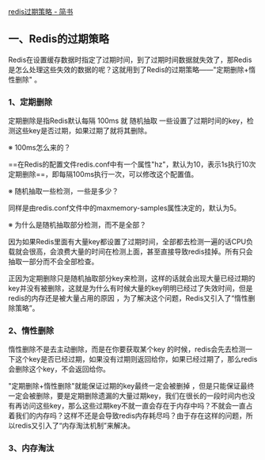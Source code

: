 [redis过期策略 - 简书](https://www.jianshu.com/p/c3af04ad21e4)

## 一、Redis的过期策略

Redis在设置缓存数据时指定了过期时间，到了过期时间数据就失效了，那Redis是怎么处理这些失效的数据的呢？这就用到了Redis的过期策略——"定期删除+惰性删除" 。

### 1、定期删除

定期删除是指Redis默认每隔 100ms 就 随机抽取 一些设置了过期时间的key，检测这些key是否过期，如果过期了就将其删除。

※ 100ms怎么来的？

==在Redis的配置文件redis.conf中有一个属性"hz"，默认为10，表示1s执行10次定期删除==，即每隔100ms执行一次，可以修改这个配置值。

※ 随机抽取一些检测，一些是多少？

同样是由redis.conf文件中的maxmemory-samples属性决定的，默认为5。

※ 为什么是随机抽取部分检测，而不是全部？

因为如果Redis里面有大量key都设置了过期时间，全部都去检测一遍的话CPU负载就会很高，会浪费大量的时间在检测上面，甚至直接导致redis挂掉。所有只会抽取一部分而不会全部检查。

正因为定期删除只是随机抽取部分key来检测，这样的话就会出现大量已经过期的key并没有被删除，这就是为什么有时候大量的key明明已经过了失效时间，但是redis的内存还是被大量占用的原因 ，为了解决这个问题，Redis又引入了“惰性删除策略”。

### **2、惰性删除**

惰性删除不是去主动删除，而是在你要获取某个key 的时候，redis会先去检测一下这个key是否已经过期，如果没有过期则返回给你，如果已经过期了，那么redis会删除这个key，不会返回给你。

"定期删除+惰性删除"就能保证过期的key最终一定会被删掉 ，但是只能保证最终一定会被删除，要是定期删除遗漏的大量过期key，我们在很长的一段时间内也没有再访问这些key，那么这些过期key不就一直会存在于内存中吗？不就会一直占着我们的内存吗？这样不还是会导致redis内存耗尽吗？由于存在这样的问题，所以redis又引入了“内存淘汰机制”来解决。

### 3、内存淘汰



